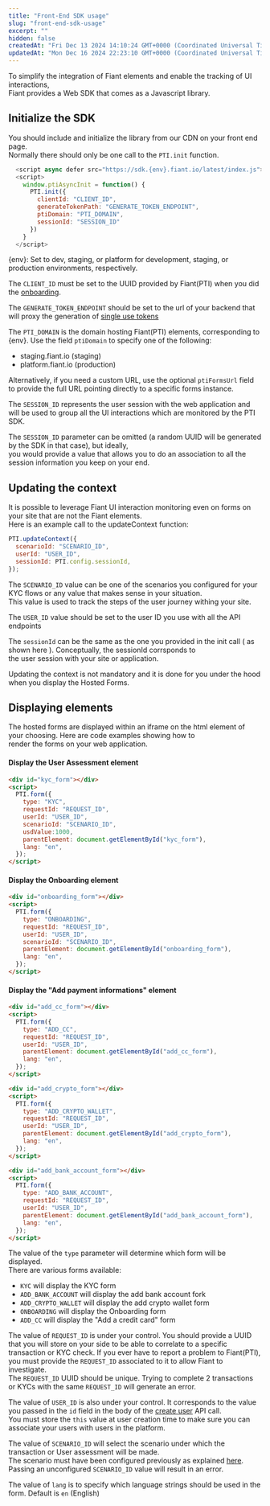 ```yaml
---
title: "Front-End SDK usage"
slug: "front-end-sdk-usage"
excerpt: ""
hidden: false
createdAt: "Fri Dec 13 2024 14:10:24 GMT+0000 (Coordinated Universal Time)"
updatedAt: "Mon Dec 16 2024 22:23:10 GMT+0000 (Coordinated Universal Time)"
---
```

To simplify the integration of Fiant elements and enable the tracking of UI interactions,  
Fiant provides a Web SDK that comes as a Javascript library.

## Initialize the SDK

You should include and initialize the library from our CDN on your front end page.  
Normally there should only be one call to the `PTI.init` function.

```js
  <script async defer src="https://sdk.{env}.fiant.io/latest/index.js"></script>
  <script>
    window.ptiAsyncInit = function() {
      PTI.init({
        clientId: "CLIENT_ID",
        generateTokenPath: "GENERATE_TOKEN_ENDPOINT",
        ptiDomain: "PTI_DOMAIN",
        sessionId: "SESSION_ID"
      })
    }
  </script>
```

{env}: Set to dev, staging, or platform for development, staging, or production environments, respectively.

The `CLIENT_ID` must be set to the UUID provided by Fiant(PTI) when you did the [onboarding](https://fiant.readme.io/docs/keys#opening-your-account-with-fiant).

The `GENERATE_TOKEN_ENDPOINT` should be set to the url of your backend that will proxy the generation of [single use tokens](https://fiant.readme.io/docs/jwt)

The `PTI_DOMAIN` is the domain hosting Fiant(PTI) elements, corresponding to {env}. Use the field `ptiDomain` to specify one of the following:

- staging.fiant.io (staging)
- platform.fiant.io (production)

Alternatively, if you need a custom URL, use the optional `ptiFormsUrl` field to provide the full URL pointing directly to a specific forms instance.

The `SESSION_ID` represents the user session with the web application and will be used to group all the UI interactions which are monitored by the PTI SDK.

The `SESSION_ID` parameter can be omitted (a random UUID will be generated by the SDK in that case), but ideally,  
you would provide a value that allows you to do an association to all the session information you keep on your end.

## Updating the context

It is possible to leverage Fiant UI interaction monitoring even on forms on your site that are not the Fiant elements.  
Here is an example call to the updateContext function:

```js
PTI.updateContext({
  scenarioId: "SCENARIO_ID",
  userId: "USER_ID",
  sessionId: PTI.config.sessionId,
});
```

The `SCENARIO_ID` value can be one of the scenarios you configured for your KYC flows or any value that makes sense in your situation.  
This value is used to track the steps of the user journey withing your site.

The `USER_ID` value should be set to the user ID you use with all the API endpoints

The `sessionId` can be the same as the one you provided in the init call ( as shown here ). Conceptually, the sessionId corrsponds to  
the user session with your site or application.

Updating the context is not mandatory and it is done for you under the hood when you display the Hosted Forms.

## Displaying elements

The hosted forms are displayed within an iframe on the html element of your choosing. Here are code examples showing how to  
render the forms on your web application.

#### Display the User Assessment element

```html
<div id="kyc_form"></div>
<script>
  PTI.form({
    type: "KYC",
    requestId: "REQUEST_ID",
    userId: "USER_ID",
    scenarioId: "SCENARIO_ID",
    usdValue:1000,
    parentElement: document.getElementById("kyc_form"),
    lang: "en",
  });
</script>
```

#### Display the Onboarding element

```html
<div id="onboarding_form"></div>
<script>
  PTI.form({
    type: "ONBOARDING",
    requestId: "REQUEST_ID",
    userId: "USER_ID",
    scenarioId: "SCENARIO_ID",
    parentElement: document.getElementById("onboarding_form"),
    lang: "en",
  });
</script>
```

#### Display the "Add payment informations" element

```html
<div id="add_cc_form"></div>
<script>
  PTI.form({
    type: "ADD_CC",
    requestId: "REQUEST_ID",
    userId: "USER_ID",
    parentElement: document.getElementById("add_cc_form"),
    lang: "en",
  });
</script>
```

```html
<div id="add_crypto_form"></div>
<script>
  PTI.form({
    type: "ADD_CRYPTO_WALLET",
    requestId: "REQUEST_ID",
    userId: "USER_ID",
    parentElement: document.getElementById("add_crypto_form"),
    lang: "en",
  });
</script>
```

```html
<div id="add_bank_account_form"></div>
<script>
  PTI.form({
    type: "ADD_BANK_ACCOUNT",
    requestId: "REQUEST_ID",
    userId: "USER_ID",
    parentElement: document.getElementById("add_bank_account_form"),
    lang: "en",
  });
</script>
```

The value of the `type` parameter will determine which form will be displayed.  
There are various forms available:

- `KYC` will display the KYC form
- `ADD_BANK_ACCOUNT` will display the add bank account fork
- `ADD_CRYPTO_WALLET` will display the add crypto wallet form
- `ONBOARDING` will display the Onboarding form
- `ADD_CC` will display the "Add a credit card" form

The value of `REQUEST_ID` is under your control. You should provide a UUID that you will store on your side to be able to correlate to a specific  
transaction or KYC check. If you ever have to report a problem to Fiant(PTI), you must provide the `REQUEST_ID` associated to it to allow Fiant to investigate.  
The `REQUEST_ID` UUID should be unique. Trying to complete 2 transactions or KYCs with the same `REQUEST_ID` will generate an error.

The value of `USER_ID` is also under your control. It corresponds to the value you passed in the `id` field in the body of the [create user](https://fiant.readme.io/reference/addauser) API call.  
You must store the `this` value at user creation time to make sure you can associate your users with users in the platform.

The value of `SCENARIO_ID` will select the scenario under which the transaction or User assessment will be made.  
The scenario must have been configured previously as explained [here](https://dash.readme.com/project/fiant/v1.0.184/docs/user-assessment-2).  
Passing an unconfigured `SCENARIO_ID` value will result in an error.

The value of `lang` is to specify which language strings should be used in the form. Default is `en` (English)
